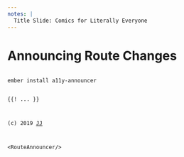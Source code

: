 ```yaml
---
notes: |
  Title Slide: Comics for Literally Everyone
---
```


# Announcing Route Changes

<div class="clearfix flex">
<pre><code class="javascript" data-line-numbers="1-12" data-trim>
ember install a11y-announcer
</code></pre>
</div>

<div class="clearfix flex">
<pre><code class="javascript" data-line-numbers="5" data-trim>
{{! ... }}
<footer class="md-default-theme text-white text-right">
 <p class="text-white">(c) 2019 <a href="https://twitter.com/jjordan_dev" title="External Link to Jessica Jordan's Twitter Page">JJ</a></p>
</footer>
&lt;RouteAnnouncer/&gt;
</code></pre>
</div>

<!-- .slide: data-transition="fade-in" -->
